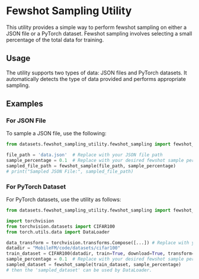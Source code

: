 # Fewshot Sampling Utility

This utility provides a simple way to perform fewshot sampling on either a JSON file or a PyTorch dataset. Fewshot sampling involves selecting a small percentage of the total data for training.
## Usage

The utility supports two types of data: JSON files and PyTorch datasets. It automatically detects the type of data provided and performs appropriate sampling.
## Examples
### For JSON File
To sample a JSON file, use the following:
```python
from datasets.fewshot_sampling_utility.fewshot_sampling import fewshot_sample

file_path = 'data.json'  # Replace with your JSON file path
sample_percentage = 0.1  # Replace with your desired fewshot sample percentage
sampled_file_path = fewshot_sample(file_path, sample_percentage)
# print("Sampled JSON File:", sampled_file_path)
```

### For PyTorch Dataset
For PyTorch datasets, use the utility as follows:

```python
from datasets.fewshot_sampling_utility.fewshot_sampling import fewshot_sample

import torchvision
from torchvision.datasets import CIFAR100
from torch.utils.data import DataLoader

data_transform = torchvision.transforms.Compose([...]) # Replace with your desired data transformation
datadir = "MobileFM/code/datasets/cifar100"
train_dataset = CIFAR100(datadir, train=True, download=True, transform=data_transform)
sample_percentage = 0.1  # Replace with your desired fewshot sample percentage
sampled_dataset = fewshot_sample(train_dataset, sample_percentage)
# then the 'sampled_dataset' can be used by DataLoader.
```